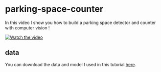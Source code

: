# parking-space-counter

In this video I show you how to build a parking space detector and counter with computer vision !

[![Watch the video](https://img.youtube.com/vi/F-884J2mnOY/0.jpg)](https://www.youtube.com/watch?v=F-884J2mnOY)

## data

You can download the data and model I used in this tutorial [here](https://drive.google.com/drive/folders/1Q-idkb-SYzve60a5feqGe7Gk1dCO9spL?usp=sharing).
